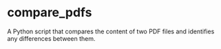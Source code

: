 # compare_pdfs
A Python script that compares the content of two PDF files and identifies any differences between them.
